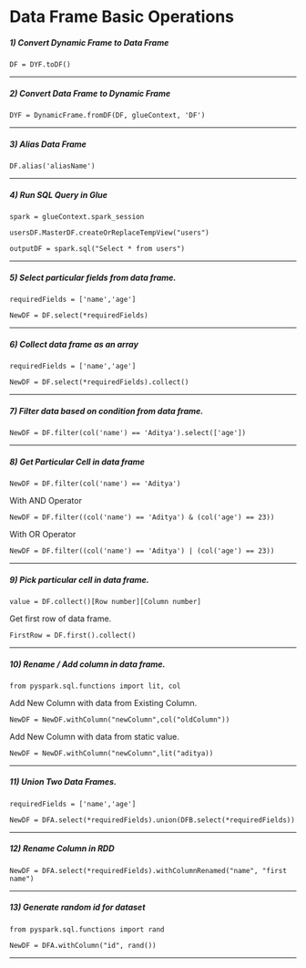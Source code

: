 # Data Frame Basic Operations

##### 1) Convert Dynamic Frame to Data Frame

`DF = DYF.toDF()`
___
##### 2) Convert Data Frame to Dynamic Frame

`DYF = DynamicFrame.fromDF(DF, glueContext, 'DF')`
___
##### 3) Alias Data Frame

`DF.alias('aliasName')`
___
##### 4) Run SQL Query in Glue

`spark = glueContext.spark_session`

`usersDF.MasterDF.createOrReplaceTempView("users")`

`outputDF = spark.sql("Select * from users")`
___
##### 5) Select particular fields from data frame.

`requiredFields = ['name','age']`

`NewDF = DF.select(*requiredFields)`
___
##### 6) Collect data frame as an array

`requiredFields = ['name','age']`

`NewDF = DF.select(*requiredFields).collect()`

___
##### 7) Filter data based on condition from data frame.

`NewDF = DF.filter(col('name') == 'Aditya').select(['age'])`
___

##### 8) Get Particular Cell in data frame

`NewDF = DF.filter(col('name') == 'Aditya')`

With AND Operator

`NewDF = DF.filter((col('name') == 'Aditya') & (col('age') == 23))`
 
With OR Operator

`NewDF = DF.filter((col('name') == 'Aditya') | (col('age') == 23))`

___

##### 9) Pick particular cell in data frame.

`value = DF.collect()[Row number][Column number]`

 Get first row of data frame.

`FirstRow = DF.first().collect()`

---

##### 10) Rename / Add column in data frame.

`from pyspark.sql.functions import lit, col`

 Add New Column with data from Existing Column.

`NewDF = NewDF.withColumn("newColumn",col("oldColumn"))`

 Add New Column with data from static value.

`NewDF = NewDF.withColumn("newColumn",lit("aditya))`

---

##### 11) Union Two Data Frames.

`requiredFields = ['name','age']`


`NewDF = DFA.select(*requiredFields).union(DFB.select(*requiredFields))`



---
##### 12) Rename Column in RDD



`NewDF = DFA.select(*requiredFields).withColumnRenamed("name", "first name")`



---
##### 13) Generate random id for dataset



`from pyspark.sql.functions import rand`

`NewDF = DFA.withColumn("id", rand())`



---
